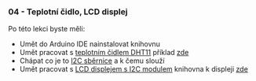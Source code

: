 ### 04 - Teplotní čidlo, LCD displej

Po této lekci byste měli: 

- Umět do Arduino IDE nainstalovat knihovnu
- Umět pracovat s [teplotním čidlem DHT11](https://www.itnetwork.cz/hardware-pc/arduino/hardware/arduino-4-dil-cidlo-dht11-a-konstrukce-jazyka) příklad [zde](prezentace/04_example_DHT11.md)
- Chápat co je to [I2C sběrnice](https://cs.wikipedia.org/wiki/I%C2%B2C) a k čemu slouží
- Umět pracovat s [LCD displejem s I2C modulem](https://navody.dratek.cz/zaciname-s-arduinem/lcd-displej.html) knihovna k displeji [zde](https://github.com/fdebrabander/Arduino-LiquidCrystal-I2C-library/archive/refs/heads/master.zip)
